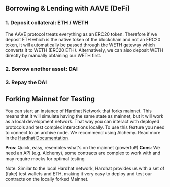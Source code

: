 ## Borrowing & Lending with AAVE (DeFi)

### 1. Deposit collateral: ETH / WETH

The AAVE protocol treats everything as an ERC20 token. Therefore if we deposit ETH which is the native token of the blockchain and not an ERC20 token, it will automatically be passed through the WETH gateway which converts it to WETH (ERC20 ETH). Alternatively, we can also deposit WETH directly by manually obtaining our WETH first. 

### 2. Borrow another asset: DAI

### 3. Repay the DAI


## Forking Mainnet for Testing

You can start an instance of Hardhat Network that forks mainnet. This means that it will simulate having the same state as mainnet, but it will work as a local development network. That way you can interact with deployed protocols and test complex interactions locally. To use this feature you need to connect to an archive node. We recommend using Alchemy. Read more in the [Hardhat Documentation](https://hardhat.org/hardhat-network/docs/guides/forking-other-networks).

**Pros**: Quick, easy, resembles what's on the mainnet (powerful!)
**Cons**: We need an API (e.g. Alchemy), some contracts are complex to work with and may require mocks for optimal testing

Note: Similar to the local Hardhat network, Hardhat provides us with a set of (fake) test wallets and ETH, making it very easy to deploy and test our contracts on the locally forked Mainnet.